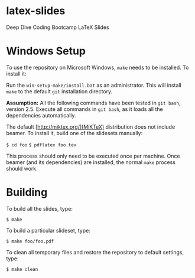 # latex-slides
Deep Dive Coding Bootcamp LaTeX Slides

# Windows Setup
To use the repository on Microsoft Windows, `make` needs to be installed. To install it:

Run the `win-setup-make/install.bat` as an administrator. This will install `make` to the default `git` installation directory.

**Assumption:** All the following commands have been tested in `git bash`, version 2.5. Execute all commands in `git bash`, as it loads all the dependencies automatically.

The default [http://miktex.org/](MiKTeX) distribution does not include beamer. To install it, build one of the slidesets manually:

`$ cd foo`
`$ pdflatex foo.tex`

This process should only need to be executed once per machine. Once beamer (and its dependencies) are installed, the normal `make` process should work.

# Building
To build all the slides, type:

`$ make`

To build a particular slideset, type:

`$ make foo/foo.pdf`

To clean all temporary files and restore the repository to default settings, type:

`$ make clean`
